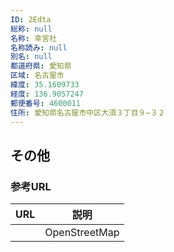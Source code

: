 ```yaml
---
ID: 2Edta
総称: null
名称: 幸宮社
名称読み: null
別名: null
都道府県: 愛知県
区域: 名古屋市
緯度: 35.1609733
経度: 136.9057247
郵便番号: 4600011
住所: 愛知県名古屋市中区大須３丁目９−３２
---
```


## その他

### 参考URL

| URL | 説明          |
| --- | ------------- |
|     | OpenStreetMap |
